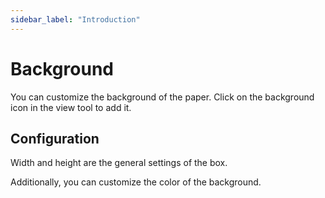 ```yaml
---
sidebar_label: "Introduction"
---
```


# Background

You can customize the background of the paper. Click on the background icon in the view tool to add it.

## Configuration

Width and height are the general settings of the box.

Additionally, you can customize the color of the background.
